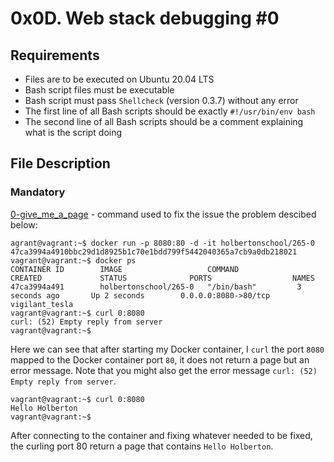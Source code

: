 # 0x0D. Web stack debugging #0

## Requirements
- Files are to be executed on Ubuntu 20.04 LTS
- Bash script files must be executable
- Bash script must pass `Shellcheck` (version 0.3.7) without any error
- The first line of all Bash scripts should be exactly `#!/usr/bin/env bash`
- The second line of all Bash scripts should be a comment explaining what is the script doing

## File Description
### Mandatory
[0-give_me_a_page](./0-give_me_a_page) - command used to fix the issue the problem descibed below:


```
agrant@vagrant:~$ docker run -p 8080:80 -d -it holbertonschool/265-0
47ca3994a4910bbc29d1d8925b1c70e1bdd799f5442040365a7cb9a0db218021
vagrant@vagrant:~$ docker ps
CONTAINER ID        IMAGE                   COMMAND             CREATED             STATUS              PORTS                  NAMES
47ca3994a491        holbertonschool/265-0   "/bin/bash"         3 seconds ago       Up 2 seconds        0.0.0.0:8080->80/tcp   vigilant_tesla
vagrant@vagrant:~$ curl 0:8080
curl: (52) Empty reply from server
vagrant@vagrant:~$
```
Here we can see that after starting my Docker container, I `curl` the port `8080` mapped to the Docker container port `80`, it does not return a page but an error message. Note that you might also get the error message `curl: (52) Empty reply from server`.

```
vagrant@vagrant:~$ curl 0:8080
Hello Holberton
vagrant@vagrant:~$
```


After connecting to the container and fixing whatever needed to be fixed, the curling port 80 return a page that contains `Hello Holberton`. 
